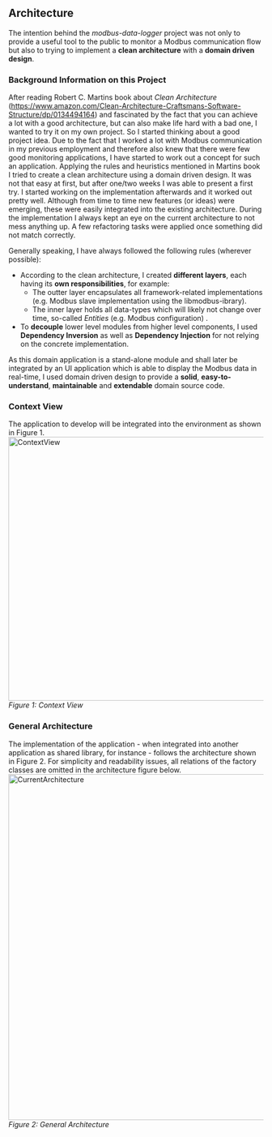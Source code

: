 ## Architecture
The intention behind the _modbus-data-logger_ project was not only to provide a useful tool to the public to monitor a Modbus communication flow but also to trying to implement a __clean architecture__ with a __domain driven design__.

### Background Information on this Project
After reading Robert C. Martins book about _Clean Architecture_ (https://www.amazon.com/Clean-Architecture-Craftsmans-Software-Structure/dp/0134494164) and fascinated by the fact that you can achieve a lot with a good architecture, but can also make life hard with a bad one, I wanted to try it on my own project. So I started thinking about a good project idea. Due to the fact that I worked a lot with Modbus communication in my previous employment and therefore also knew that there were few good monitoring applications, I have started to work out a concept for such an application.
Applying the rules and heuristics mentioned in Martins book I tried to create a clean architecture using a domain driven design. It was not that easy at first, but after one/two weeks I was able to present a first try. I started working on the implementation afterwards and it worked out pretty well. Although from time to time new features (or ideas) were emerging, these were easily integrated into the existing architecture. During the implementation I always kept an eye on the current architecture to not mess anything up. A few refactoring tasks were applied once something did not match correctly.

Generally speaking, I have always followed the following rules (wherever possible):
- According to the clean architecture, I created __different layers__, each having its __own responsibilities__, for example:
    - The outter layer encapsulates all framework-related implementations (e.g. Modbus slave implementation using the libmodbus-ibrary).
    - The inner layer holds all data-types which will likely not change over time, so-called _Entities_ (e.g. Modbus configuration) .
- To __decouple__ lower level modules from higher level components, I used __Dependency Inversion__ as well as __Dependency Injection__ for not relying on the concrete implementation.

As this domain application is a stand-alone module and shall later be integrated by an UI application which is able to display the Modbus data in real-time, I used domain driven design to provide a __solid__, __easy-to-understand__, __maintainable__ and __extendable__ domain source code.

### Context View
The application to develop will be integrated into the environment as shown in Figure 1.
<img width="521" alt="ContextView" src="https://user-images.githubusercontent.com/9079869/92468674-d14b7c00-f1d3-11ea-9fc6-1b8289482637.png">
*Figure 1: Context View*

### General Architecture
The implementation of the application - when integrated into another application as shared library, for instance - follows the architecture shown in Figure 2. For simplicity and readability issues, all relations of the factory classes are omitted in the architecture figure below.
<img width="683" alt="CurrentArchitecture" src="https://user-images.githubusercontent.com/9079869/108619956-ceaead00-7428-11eb-83d2-92897cb513ee.png">
*Figure 2: General Architecture*
